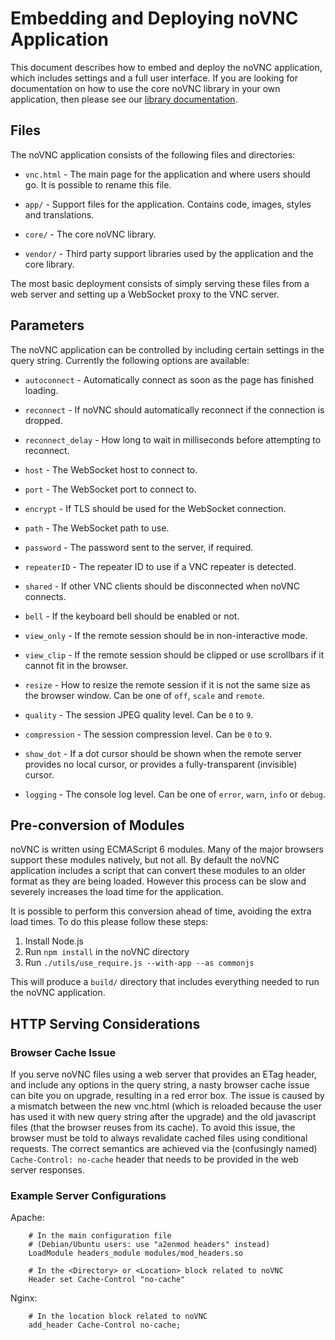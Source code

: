 # Embedding and Deploying noVNC Application

This document describes how to embed and deploy the noVNC application, which
includes settings and a full user interface. If you are looking for
documentation on how to use the core noVNC library in your own application,
then please see our [library documentation](LIBRARY.md).

## Files

The noVNC application consists of the following files and directories:

* `vnc.html` - The main page for the application and where users should go. It
  is possible to rename this file.

* `app/` - Support files for the application. Contains code, images, styles and
  translations.

* `core/` - The core noVNC library.

* `vendor/` - Third party support libraries used by the application and the
  core library.

The most basic deployment consists of simply serving these files from a web
server and setting up a WebSocket proxy to the VNC server.

## Parameters

The noVNC application can be controlled by including certain settings in the
query string. Currently the following options are available:

* `autoconnect` - Automatically connect as soon as the page has finished
  loading.

* `reconnect` - If noVNC should automatically reconnect if the connection is
  dropped.

* `reconnect_delay` - How long to wait in milliseconds before attempting to
  reconnect.

* `host` - The WebSocket host to connect to.

* `port` - The WebSocket port to connect to.

* `encrypt` - If TLS should be used for the WebSocket connection.

* `path` - The WebSocket path to use.

* `password` - The password sent to the server, if required.

* `repeaterID` - The repeater ID to use if a VNC repeater is detected.

* `shared` - If other VNC clients should be disconnected when noVNC connects.

* `bell` - If the keyboard bell should be enabled or not.

* `view_only` - If the remote session should be in non-interactive mode.

* `view_clip` - If the remote session should be clipped or use scrollbars if
  it cannot fit in the browser.

* `resize` - How to resize the remote session if it is not the same size as
  the browser window. Can be one of `off`, `scale` and `remote`.

* `quality` - The session JPEG quality level. Can be `0` to `9`.

* `compression` - The session compression level. Can be `0` to `9`.

* `show_dot` - If a dot cursor should be shown when the remote server provides
  no local cursor, or provides a fully-transparent (invisible) cursor.

* `logging` - The console log level. Can be one of `error`, `warn`, `info` or
  `debug`.

## Pre-conversion of Modules

noVNC is written using ECMAScript 6 modules. Many of the major browsers support
these modules natively, but not all. By default the noVNC application includes
a script that can convert these modules to an older format as they are being
loaded. However this process can be slow and severely increases the load time
for the application.

It is possible to perform this conversion ahead of time, avoiding the extra
load times. To do this please follow these steps:

 1. Install Node.js
 2. Run `npm install` in the noVNC directory
 3. Run `./utils/use_require.js --with-app --as commonjs`

This will produce a `build/` directory that includes everything needed to run
the noVNC application.

## HTTP Serving Considerations
### Browser Cache Issue

If you serve noVNC files using a web server that provides an ETag header, and
include any options in the query string, a nasty browser cache issue can bite
you on upgrade, resulting in a red error box. The issue is caused by a mismatch
between the new vnc.html (which is reloaded because the user has used it with
new query string after the upgrade) and the old javascript files (that the
browser reuses from its cache). To avoid this issue, the browser must be told
to always revalidate cached files using conditional requests. The correct
semantics are achieved via the (confusingly named) `Cache-Control: no-cache`
header that needs to be provided in the web server responses.

### Example Server Configurations

Apache:

```
    # In the main configuration file
    # (Debian/Ubuntu users: use "a2enmod headers" instead)
    LoadModule headers_module modules/mod_headers.so

    # In the <Directory> or <Location> block related to noVNC
    Header set Cache-Control "no-cache"
```

Nginx:

```
    # In the location block related to noVNC
    add_header Cache-Control no-cache;
```
